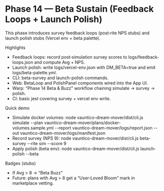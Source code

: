 # Phase 14 — Beta Sustain (Feedback Loops + Launch Polish)

This phase introduces survey feedback loops (post‑rite NPS stubs) and launch polish stubs (Vercel env + beta palette).

Highlights
- Feedback loops: record post‑simulation survey scores to logs/feedback-loops.json and compute Avg + NPS.
- Launch polish: write logs/vercel-env.json with DM_BETA=true and emit logs/beta-palette.yml.
- CLI: beta-survey and launch-polish commands.
- Web: BetaLoop and PolishPanel components wired into the App UI.
- Warp: “Phase 14 Beta & Buzz” workflow chaining simulate → survey → polish.
- CI: basic jest covering survey + vercel env write.

Quick demo
- Simulate docker volumes:
  node vauntico-dream-mover/dist/cli.js simulate --plan vauntico-dream-mover/plans/docker-volumes.sample.yml --report vauntico-dream-mover/logs/report.json --out vauntico-dream-mover/logs/manifest.json
- Record survey (NPS 9):
  node vauntico-dream-mover/dist/cli.js beta-survey --rite sim --score 9
- Apply polish (beta env):
  node vauntico-dream-mover/dist/cli.js launch-polish --beta

Badges (stubs)
- If Avg > 8 → “Beta Buzz”
- Future: plans with Avg > 8 get a “User‑Loved Bloom” mark in marketplace vetting.